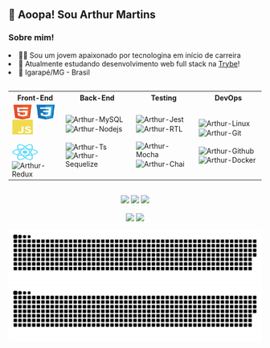 ## 👋 Aoopa! Sou Arthur Martins

<h3><strong>Sobre mim!</strong></h3>

<div align="left" style="display: inline_block">
  <li>🧑‍💻 Sou um jovem apaixonado por tecnologina em início de carreira</li>
  <li>📖 Atualmente estudando desenvolvimento web full stack na <a href="https://betrybe.com">Trybe</a>!</li>
  <li>🧀 Igarapé/MG - Brasil</li>
</div>

##

<div align="center" style="display: inline_block">
<table>
  <tr>
    <th>Front-End</th>
    <th>Back-End</th>
    <th>Testing</th>
    <th>DevOps</th>
  </tr>
  <tr>
    <td>
      <img align="center" alt="Arthur-HTML" height="30" width="42" src="https://raw.githubusercontent.com/devicons/devicon/master/icons/html5/html5-original.svg">
      <img align="center" alt="Arthur-CSS" height="30" width="42" src="https://raw.githubusercontent.com/devicons/devicon/master/icons/css3/css3-original.svg">
      <img align="center" alt="Arthur-Js" height="30" width="42" src="https://raw.githubusercontent.com/devicons/devicon/master/icons/javascript/javascript-plain.svg">
      <br/>
      <br/>
      <img align="center" alt="Arthur-React" height="36" width="52" src="https://raw.githubusercontent.com/devicons/devicon/master/icons/react/react-original.svg">
      <img align="center" alt="Arthur-Redux" height="31" width="44" src="https://cdn.jsdelivr.net/gh/devicons/devicon/icons/redux/redux-original.svg" />
    </td>
    <td>
      <img align="center" alt="Arthur-MySQL" height="48" width="56" src="https://cdn.jsdelivr.net/gh/devicons/devicon/icons/mysql/mysql-original-wordmark.svg">
      <img align="center" alt="Arthur-Nodejs" height="32" width="42" src="https://cdn.jsdelivr.net/gh/devicons/devicon/icons/nodejs/nodejs-original.svg" />
      <br/>
      <br/>
      <img align="center" alt="Arthur-Ts" height="30" width="42" src="https://cdn.jsdelivr.net/gh/devicons/devicon/icons/typescript/typescript-original.svg" />
      <img align="center" alt="Arthur-Sequelize" height="34" width="42" src="https://cdn.jsdelivr.net/gh/devicons/devicon/icons/sequelize/sequelize-original.svg" />
    </td>
    <td>
      <img align="center" alt="Arthur-Jest" height="30" width="48" src="https://cdn.jsdelivr.net/gh/devicons/devicon/icons/jest/jest-plain.svg" />
      <img align="center" alt="Arthur-RTL" height="34" width="34" src="https://testing-library.com/img/octopus-128x128.png" />
      <br>
      <br>
      <img align="center" alt="Arthur-Mocha" height="34" width="50" src="https://cdn.jsdelivr.net/gh/devicons/devicon/icons/mocha/mocha-plain.svg" />
      <img align="center" alt="Arthur-Chai" height="36" width="36" src="https://www.chaijs.com/img/chai-logo-small.png" />
    </td>
    <td>
      <img align="center" alt="Arthur-Linux" height="30" width="42" src="https://cdn.jsdelivr.net/gh/devicons/devicon/icons/linux/linux-original.svg" />
      <img align="center" alt="Arthur-Git" height="30" width="42" src="https://cdn.jsdelivr.net/gh/devicons/devicon/icons/git/git-original.svg" />
      <br>
      <br>
      <img align="center" alt="Arthur-Github" height="38" width="42" src="https://cdn.jsdelivr.net/gh/devicons/devicon/icons/github/github-original.svg" />
      <img align="center" alt="Arthur-Docker" height="41" width="50" src="https://cdn.jsdelivr.net/gh/devicons/devicon/icons/docker/docker-original.svg">
    </td>
  </tr>
</table>
</div>

##

<div> 
  <div align="center">
     <a href = "mailto:martinsarthur07@gmail.com" target="_blank"><img src="https://img.shields.io/badge/Gmail-D14836?style=for-the-badge&logo=gmail&logoColor=white"></a>
       <a href="https://www.linkedin.com/in/arthur-martins-leal-peixoto/" target="_blank"><img src="https://img.shields.io/badge/-LinkedIn-%230077B5?style=for-the-badge&logo=linkedin&logoColor=white"></a>
        <a href="https://www.instagram.com/zu1lu/" target="_blank"><img src="https://img.shields.io/badge/-Instagram-%23E4405F?style=for-the-badge&logo=instagram&logoColor=white" target="_blank"></a>
  </div>
  <br/>
  <div align="center">
    <img height="170em" src="https://github-readme-stats.vercel.app/api?username=Zul1u&count_private=true&show_icons=true&theme=dark" />
    <img height="170em" src="https://github-readme-stats.vercel.app/api/top-langs/?username=Zul1u&layout=compact&theme=dark" />
  </div>
</div>

<div align="center">

![GitHub Snake Light](https://github.com/Zul1u/Zul1u/blob/output/github-contribution-grid-snake.svg#gh-light-mode-only)
![GitHub Snake Dark](https://github.com/Zul1u/Zul1u/blob/output/github-contribution-grid-snake-dark.svg#gh-dark-mode-only)

</div>
